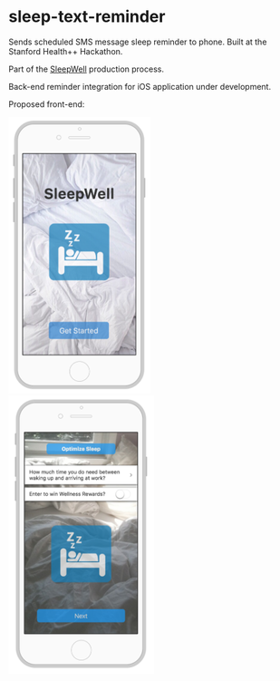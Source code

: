 # sleep-text-reminder
Sends scheduled SMS message sleep reminder to phone. Built at the Stanford Health++ Hackathon.

Part of the [SleepWell](https://devpost.com/software/sleepwell) production process. 

Back-end reminder integration for iOS application under development. 

Proposed front-end:

<img src="mockup1.png" width = "250px">
<img src="mockup2.png" width = "257px", height = "492px"> 
